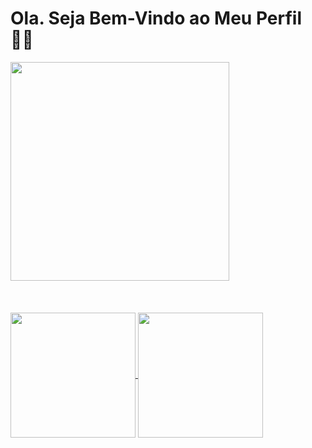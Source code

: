 # Ola. Seja Bem-Vindo ao Meu Perfil 👋🏽
<a href="https://github.com/YuriLima1/YuriLima1/assets/167240882/21eba8e5-7a1d-4709-bb09-43d7fc50cb84">
  <img height=350 align="center" src="https://github.com/YuriLima1/YuriLima1/assets/167240882/21eba8e5-7a1d-4709-bb09-43d7fc50cb84" />
</a>
<br><br><br><br>
<a href="https://github.com/YuriLima1/github-readme-stats">
  <img height=200 align="center" src="https://github-readme-stats.vercel.app/api?username=YuriLima1&show_icons=true&theme=yeblu" />
</a>
<a href="https://github.com/YuriLima1/convoychat">
  <img height=200 align="center" src="https://github-readme-stats.vercel.app/api/top-langs/?username=YuriLima1&layout=donut&theme=yeblu&langs_count=8&card_width=320" />
</a>
